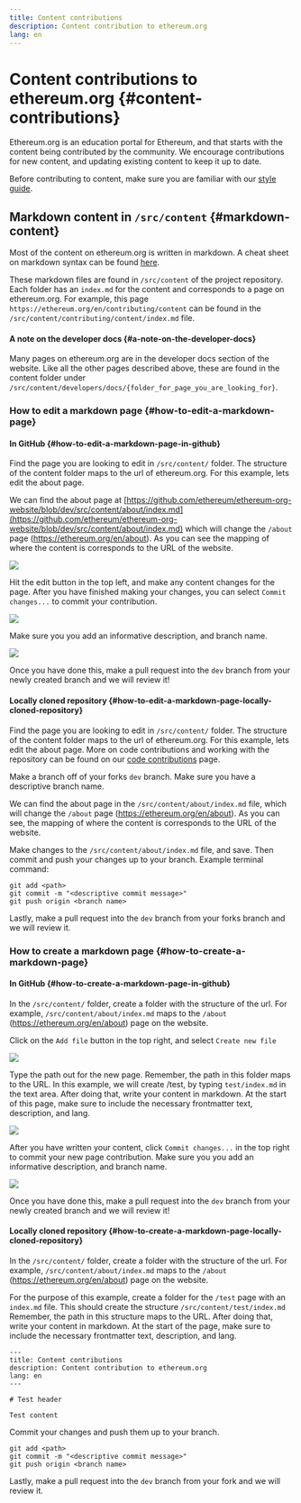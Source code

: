 ```yaml
---
title: Content contributions
description: Content contribution to ethereum.org
lang: en
---
```


# Content contributions to ethereum.org {#content-contributions}

Ethereum.org is an education portal for Ethereum, and that starts with the content being contributed by the community. We encourage contributions for new content, and updating existing content to keep it up to date.

Before contributing to content, make sure you are familiar with our [style guide](/contributing/style-guide/).

## Markdown content in `/src/content` {#markdown-content}

Most of the content on ethereum.org is written in markdown. A cheat sheet on markdown syntax can be found [here](https://www.markdownguide.org/cheat-sheet).

These markdown files are found in `/src/content` of the project repository. Each folder has an `index.md` for the content and corresponds to a page on ethereum.org. For example, this page `https://ethereum.org/en/contributing/content` can be found in the `/src/content/contributing/content/index.md` file.

#### A note on the developer docs {#a-note-on-the-developer-docs}

Many pages on ethereum.org are in the developer docs section of the website. Like all the other pages described above, these are found in the content folder under `/src/content/developers/docs/{folder_for_page_you_are_looking_for}`.

### How to edit a markdown page {#how-to-edit-a-markdown-page}

#### In GitHub {#how-to-edit-a-markdown-page-in-github}

Find the page you are looking to edit in `/src/content/` folder. The structure of the content folder maps to the url of ethereum.org. For this example, lets edit the about page.

We can find the about page at [https://github.com/ethereum/ethereum-org-website/blob/dev/src/content/about/index.md](https://github.com/ethereum/ethereum-org-website/blob/dev/src/content/about/index.md) which will change the `/about` page (https://ethereum.org/en/about). As you can see the mapping of where the content is corresponds to the URL of the website.

![](./first_image_edit_markdown.png)

Hit the edit button in the top left, and make any content changes for the page. After you have finished making your changes, you can select `Commit changes...` to commit your contribution.

![](./second_image_edit_markdown.png)

Make sure you you add an informative description, and branch name.

![](third_image_edit_markdown.png)

Once you have done this, make a pull request into the `dev` branch from your newly created branch and we will review it!

#### Locally cloned repository {#how-to-edit-a-markdown-page-locally-cloned-repository}

Find the page you are looking to edit in `/src/content/` folder. The structure of the content folder maps to the url of ethereum.org. For this example, lets edit the about page. More on code contributions and working with the repository can be found on our [code contributions](/contributing/code) page.

Make a branch off of your forks `dev` branch. Make sure you have a descriptive branch name.

We can find the about page in the `/src/content/about/index.md` file, which will change the `/about` page (https://ethereum.org/en/about). As you can see, the mapping of where the content is corresponds to the URL of the website.

Make changes to the `/src/content/about/index.md` file, and save. Then commit and push your changes up to your branch. Example terminal command:

```
git add <path>
git commit -m "<descriptive commit message>"
git push origin <branch name>
```

Lastly, make a pull request into the `dev` branch from your forks branch and we will review it.

### How to create a markdown page {#how-to-create-a-markdown-page}

#### In GitHub {#how-to-create-a-markdown-page-in-github}

In the `/src/content/` folder, create a folder with the structure of the url. For example, `/src/content/about/index.md` maps to the `/about` (https://ethereum.org/en/about) page on the website.

Click on the `Add file` button in the top right, and select `Create new file`

![](./first_image_create_markdown.png)

Type the path out for the new page. Remember, the path in this folder maps to the URL. In this example, we will create /test, by typing `test/index.md` in the text area. After doing that, write your content in markdown. At the start of this page, make sure to include the necessary frontmatter text, description, and lang.

![](./second_image_create_markdown.png)

After you have written your content, click `Commit changes...` in the top right to commit your new page contribution. Make sure you you add an informative description, and branch name.

![](./third_image_create_markdown.png)

Once you have done this, make a pull request into the `dev` branch from your newly created branch and we will review it!

#### Locally cloned repository {#how-to-create-a-markdown-page-locally-cloned-repository}

In the `/src/content/` folder, create a folder with the structure of the url. For example, `/src/content/about/index.md` maps to the `/about` (https://ethereum.org/en/about) page on the website.

For the purpose of this example, create a folder for the `/test` page with an `index.md` file. This should create the structure `/src/content/test/index.md` Remember, the path in this structure maps to the URL. After doing that, write your content in markdown. At the start of the page, make sure to include the necessary frontmatter text, description, and lang.

```
---
title: Content contributions
description: Content contribution to ethereum.org
lang: en
---

# Test header

Test content
```

Commit your changes and push them up to your branch.

```
git add <path>
git commit -m "<descriptive commit message>"
git push origin <branch name>
```

Lastly, make a pull request into the `dev` branch from your fork and we will review it.
